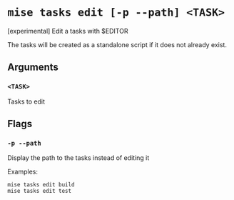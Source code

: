 # `mise tasks edit [-p --path] <TASK>`

[experimental] Edit a tasks with $EDITOR

The tasks will be created as a standalone script if it does not already exist.

## Arguments

### `<TASK>`

Tasks to edit

## Flags

### `-p --path`

Display the path to the tasks instead of editing it

Examples:

    mise tasks edit build
    mise tasks edit test
